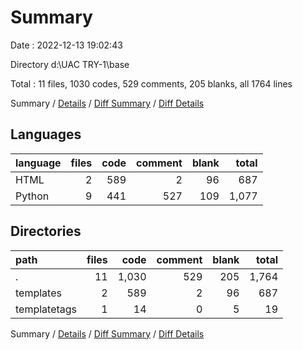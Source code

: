 # Summary

Date : 2022-12-13 19:02:43

Directory d:\\UAC TRY-1\\base

Total : 11 files,  1030 codes, 529 comments, 205 blanks, all 1764 lines

Summary / [Details](details.md) / [Diff Summary](diff.md) / [Diff Details](diff-details.md)

## Languages
| language | files | code | comment | blank | total |
| :--- | ---: | ---: | ---: | ---: | ---: |
| HTML | 2 | 589 | 2 | 96 | 687 |
| Python | 9 | 441 | 527 | 109 | 1,077 |

## Directories
| path | files | code | comment | blank | total |
| :--- | ---: | ---: | ---: | ---: | ---: |
| . | 11 | 1,030 | 529 | 205 | 1,764 |
| templates | 2 | 589 | 2 | 96 | 687 |
| templatetags | 1 | 14 | 0 | 5 | 19 |

Summary / [Details](details.md) / [Diff Summary](diff.md) / [Diff Details](diff-details.md)